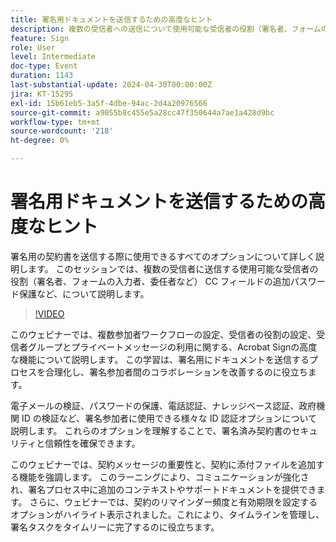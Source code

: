 ```yaml
---
title: 署名用ドキュメントを送信するための高度なヒント
description: 複数の受信者への送信について使用可能な受信者の役割（署名者、フォームの入力者、委任者など） CC フィールドの追加パスワード保護など。
feature: Sign
role: User
level: Intermediate
doc-type: Event
duration: 1143
last-substantial-update: 2024-04-30T00:00:00Z
jira: KT-15295
exl-id: 15b61eb5-3a5f-4dbe-94ac-2d4a20976566
source-git-commit: a9055b8c455e5a28cc47f350644a7ae1a428d9bc
workflow-type: tm+mt
source-wordcount: '218'
ht-degree: 0%

---
```


# 署名用ドキュメントを送信するための高度なヒント

署名用の契約書を送信する際に使用できるすべてのオプションについて詳しく説明します。 このセッションでは、複数の受信者に送信する使用可能な受信者の役割（署名者、フォームの入力者、委任者など） CC フィールドの追加パスワード保護など、について説明します。

>[!VIDEO](https://video.tv.adobe.com/v/3454879/?learn=on&captions=jpn)

このウェビナーでは、複数参加者ワークフローの設定、受信者の役割の設定、受信者グループとプライベートメッセージの利用に関する、Acrobat Signの高度な機能について説明します。 この学習は、署名用にドキュメントを送信するプロセスを合理化し、署名参加者間のコラボレーションを改善するのに役立ちます。

電子メールの検証、パスワードの保護、電話認証、ナレッジベース認証、政府機関 ID の検証など、署名参加者に使用できる様々な ID 認証オプションについて説明します。 これらのオプションを理解することで、署名済み契約書のセキュリティと信頼性を確保できます。

このウェビナーでは、契約メッセージの重要性と、契約に添付ファイルを追加する機能を強調します。 このラーニングにより、コミュニケーションが強化され、署名プロセス中に追加のコンテキストやサポートドキュメントを提供できます。 さらに、ウェビナーでは、契約のリマインダー頻度と有効期限を設定するオプションがハイライト表示されました。これにより、タイムラインを管理し、署名タスクをタイムリーに完了するのに役立ちます。
